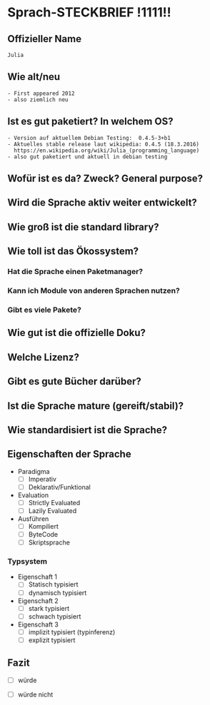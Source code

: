# Sprach-STECKBRIEF !1111!!

## Offizieller Name
    Julia
## Wie alt/neu
    - First appeared 2012
    - also ziemlich neu 
## Ist es gut paketiert? In welchem OS?
    - Version auf aktuellem Debian Testing:  0.4.5-3+b1
    - Aktuelles stable release laut wikipedia: 0.4.5 (18.3.2016)
      https://en.wikipedia.org/wiki/Julia_(programming_language)
    - also gut paketiert und aktuell in debian testing

## Wofür ist es da? Zweck? General purpose?

## Wird die Sprache aktiv weiter entwickelt?

## Wie groß ist die standard library?

## Wie toll ist das Ökossystem?

### Hat die Sprache einen Paketmanager?

### Kann ich Module von anderen Sprachen nutzen?

### Gibt es viele Pakete?

## Wie gut ist die offizielle Doku?

## Welche Lizenz?

## Gibt es gute Bücher darüber?

## Ist die Sprache mature (gereift/stabil)?

## Wie standardisiert ist die Sprache?

## Eigenschaften der Sprache

* Paradigma
  - [ ] Imperativ
  - [ ] Deklarativ/Funktional
* Evaluation
  - [ ] Strictly Evaluated
  - [ ] Lazily Evaluated
* Ausführen
  - [ ] Kompiliert
  - [ ] ByteCode
  - [ ] Skriptsprache

### Typsystem

* Eigenschaft 1
  - [ ] Statisch typisiert
  - [ ] dynamisch typisiert
* Eigenschaft 2
  - [ ] stark typisiert
  - [ ] schwach typisiert
* Eigenschaft 3
  - [ ] implizit typisiert (typinferenz)
  - [ ] explizit typisiert

## Fazit

  - [ ] würde
  - [ ] würde nicht


